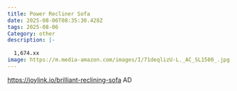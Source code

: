 ```yaml
---
title: Power Recliner Sofa
date: 2025-08-06T08:35:30.428Z
tags: 2025-08-06
Category: other
description: |-
  
  1,674.xx
image: https://m.media-amazon.com/images/I/71deqlizU-L._AC_SL1500_.jpg
---
```

https://joylink.io/brilliant-reclining-sofa
AD